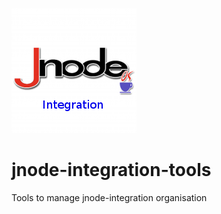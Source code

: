 ![](https://raw.githubusercontent.com/jnode-integration/jnode-integration-tools/master/logo.png)

# jnode-integration-tools
Tools to manage jnode-integration organisation
